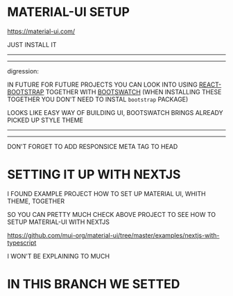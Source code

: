 # MATERIAL-UI SETUP

<https://material-ui.com/>

JUST INSTALL IT

***
***

digression:

IN FUTURE FOR FUTURE PROJECTS YOU CAN LOOK INTO USING [REACT-BOOTSTRAP](https://react-bootstrap.github.io/getting-started/introduction) TOGETHER WITH [BOOTSWATCH](https://bootswatch.com/) (WHEN INSTALLING THESE TOGETHER YOU DON'T NEED TO INSTAL `bootstrap` PACKAGE)

LOOKS LIKE EASY WAY OF BUILDING UI, BOOTSWATCH BRINGS ALREADY  PICKED UP STYLE THEME

***
***

DON'T FORGET TO ADD RESPONSICE META TAG TO HEAD

# SETTING IT UP WITH NEXTJS

I FOUND EXAMPLE PROJECT HOW TO SET UP MATERIAL UI, WHITH THEME, TOGETHER 

SO YOU CAN PRETTY MUCH CHECK ABOVE PROJECT TO SEE HOW TO SETUP MATERIAL-UI WITH NEXTJS

<https://github.com/mui-org/material-ui/tree/master/examples/nextjs-with-typescript>

I WON'T BE EXPLAINING TO MUCH

# IN THIS BRANCH WE SETTED

